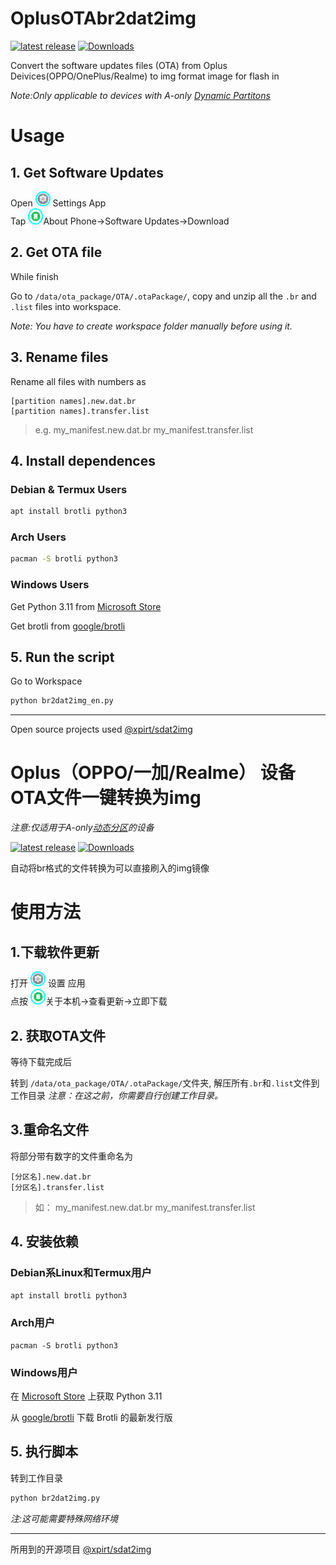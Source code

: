 # OplusOTAbr2dat2img
[![latest release](https://img.shields.io/github/v/tag/xxtvrxx233/OplusOTAbr2dat2img?color=blue&include_prereleases&label=release&sort=semver&style=flat-square)](https://github.com/xxtvrxx233/OplusOTAbr2dat2img)
[![Downloads](https://img.shields.io/github/downloads/xxtvrxx233/OplusOtabr2dat2img/total)](https://github.com/xxtvrxx233/OplusOTAbr2dat2img/releases)

Convert the software updates files (OTA) from Oplus Deivices(OPPO/OnePlus/Realme) to img format image for flash in

_Note:Only applicable to devices with A-only [Dynamic Partitons](https://source.android.com/docs/core/ota/dynamic_partitions/implement)_
# Usage
## 1. Get Software Updates

<div>Open 
     <a href="https://github.com/xxtvrxx233/OplusOTAbr2dat2img"><img src="ColorOS_Settings_Icon.png" width="20" height="20"                                              alt="ColorOS_Settings_Icon.png" style="border: 2px solid cyan; border-radius: 50%"></a> Settings App<div>Tap 
     <a href="https://github.com/xxtvrxx233/OplusOTAbr2dat2img"><img src="ColorOS_About_Icon.png" width="20" height="22"                                              alt="ColorOS_About_Icon.png" style="border: 2px solid cyan; border-radius: 50%"></a>About Phone→Software Updates→Download 
     </div>

 ## 2. Get OTA file
 While finish
 
Go to `/data/ota_package/OTA/.otaPackage/`, copy and unzip all the `.br` and `.list` 
files into workspace.

_Note: You have to create workspace folder manually before using it._
## 3. Rename files
Rename all files with numbers as
```
[partition names].new.dat.br
[partition names].transfer.list
```
> e.g.
> my_manifest.new.dat.br
> my_manifest.transfer.list

## 4. Install dependences
### Debian & Termux Users
```bash
apt install brotli python3
```
### Arch Users
```bash
pacman -S brotli python3 
```
### Windows Users
Get Python 3.11 from [Microsoft Store](https://apps.microsoft.com/store/detail/python-311/9NRWMJP3717K?) 

Get brotli from [google/brotli](https://github.com/google/brotli/releases)
## 5. Run the script
Go to Workspace
``` bash
python br2dat2img_en.py
```
---
Open source projects used [@xpirt/sdat2img](https://github.com/xpirt/sdat2img)
# Oplus（OPPO/一加/Realme） 设备OTA文件一键转换为img
_注意:仅适用于A-only[动态分区](https://source.android.google.cn/devices/tech/ota/dynamic_partitions/implement?hl=en-us)的设备_

[![latest release](https://img.shields.io/github/v/tag/xxtvrxx233/OplusOTAbr2dat2img?color=blue&include_prereleases&label=release&sort=semver&style=flat-square)](https://github.com/xxtvrxx233/OplusOTAbr2dat2img)
[![Downloads](https://img.shields.io/github/downloads/xxtvrxx233/OplusOtabr2dat2img/total)](https://shields.io/category/downloads)

自动将br格式的文件转换为可以直接刷入的img镜像

# 使用方法
## 1.下载软件更新
<div>打开 
     <a href="https://github.com/xxtvrxx233/OplusOTAbr2dat2img"><img src="ColorOS_Settings_Icon.png" width="20" height="20"                                              alt="ColorOS_Settings_Icon.png" style="border: 2px solid cyan; border-radius: 50%"></a> 设置 应用<div>点按
     <a href="https://github.com/xxtvrxx233/OplusOTAbr2dat2img"><img src="ColorOS_About_Icon.png" width="20" height="21"                                              alt="ColorOS_About_Icon.png" style="border: 2px solid cyan; border-radius: 50%"></a>关于本机→查看更新→立即下载
      
## 2. 获取OTA文件
等待下载完成后

转到 `/data/ota_package/OTA/.otaPackage/`文件夹, 解压所有`.br`和`.list`文件到工作目录
_注意：在这之前，你需要自行创建工作目录。_

## 3.重命名文件
将部分带有数字的文件重命名为
```
[分区名].new.dat.br
[分区名].transfer.list
```
> 如：
> my_manifest.new.dat.br
> my_manifest.transfer.list
## 4. 安装依赖
###  Debian系Linux和Termux用户
```bash
apt install brotli python3
```
 ### Arch用户
```
pacman -S brotli python3
```
### Windows用户
在 [Microsoft Store](https://apps.microsoft.com/store/detail/python-311/9NRWMJP3717K?)  上获取 Python 3.11  

从 [google/brotli](https://github.com/google/brotli/releases) 下载 Brotli 的最新发行版
## 5. 执行脚本
转到工作目录
```bash
python br2dat2img.py
```
_注:这可能需要特殊网络环境_

---

所用到的开源项目 [@xpirt/sdat2img](https://github.com/xpirt/sdat2img)
